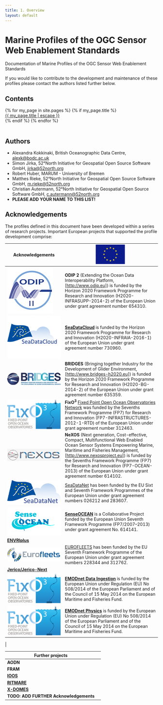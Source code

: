 ```yaml
---
title: 1. Overview
layout: default
---
```


# Marine Profiles of the OGC Sensor Web Enablement Standards

Documentation of Marine Profiles of the OGC Sensor Web Enablement Standards

If you would like to contribute to the development and maintenance of these profiles please contact the authors listed further below.

## Contents

<div class="trigger">
  {% for my_page in site.pages %}
    {% if my_page.title %}
    <div>
      <a class="page-link" href="{{ my_page.url | relative_url }}">{{ my_page.title | escape }}</a>
    </div>
    {% endif %}
  {% endfor %}
</div>
<br/>

## Authors

* Alexandra Kokkinaki, British Oceanographic Data Centre, alexk@bodc.ac.uk
* Simon Jirka, 52°North Initiative for Geospatial Open Source Software GmbH, jirka@52north.org
* Robert Huber, MARUM - University of Bremen
* Matthes Rieke, 52°North Initiative for Geospatial Open Source Software GmbH, m.rieke@52north.org
* Christian Autermann, 52°North Initiative for Geospatial Open Source Software GmbH, c.autermann@52north.org
* **PLEASE ADD YOUR NAME TO THIS LIST!**

## Acknowledgements

The profiles defined in this document have been developed within a series of research projects. Important European projects that supported the profile development comprise:

| Acknowledgements| ![EC Logo](images/ec.png) |
| - | - |
| ![ODIP Logo](images/odip_II.png) | **ODIP 2** (Extending the Ocean Data Interoperability Platform, [http://www.odip.eu]) is funded by the Horizon 2020 Framework Programme for Research and Innovation (H2020-INFRASUPP-2014-2) of the European Union under grant agreement number 654310. |
| ![SeaDataCloud Logo](images/seadatacloud.png) | [**SeaDataCloud**](https://www.seadatanet.org/About-us/SeaDataCloud)  is funded by the Horizon 2020 Framework Programme for Research and Innovation (H2020-INFRAIA-2016-1) of the European Union under grant agreement number 730960. |
| ![BRIDGES Logo](images/BRIDGES.jpg) | **BRIDGES** (Bringing together Industry for the Development of Glider Environment, [http://www.bridges-h2020.eu]) is funded by the Horizon 2020 Framework Programme for Research and Innovation (H2020-BG-2014-2) of the European Union under grant agreement number 635359. |
| ![FixO3 Logo](images/fixo3.png) | **FixO<sup>3</sup>** [Fixed Point Open Ocean Observatories Network](http://www.fixo3.eu) was funded by the Sevenths Framework Programme (FP7) for Research and Innovation (FP7-INFRASTRUCTURES-2012-1-RTD) of the European Union under grant agreement number 312463. | 
| ![NeXOS Logo](images/nexos.png) | **NeXOS** (Next generation, Cost-effective, Compact, Multifunctional Web Enabled Ocean Sensor Systems Empowering Marine, Maritime and Fisheries Management, [http://www.nexosproject.eu]) is funded by the Sevenths Framework Programme (FP7) for Research and Innovation (FP7-OCEAN-2013) of the European Union under grant agreement number 614102. | 
| ![SeaDataNet Logo](images/SDN-logo.png)|[SeaDataNet](https://www.seadatanet.org) has been funded by the EU Sixt and Seventh Framework Programmes of the European Union under grant agreement numbers 026212 and 283607. | 
| ![SenseOcean Logo](images/senseOceanLogo.png) |[**SenseOCEAN**](http://www.senseocean.eu/) is a Collaborative Project funded by the European Union Seventh Framework Programme (FP7/2007–2013) under grant agreement No. 614141.| 
| **[ENVRIplus](http://www.envriplus.eu/)** | | 
| ![Eurofleets Logo](images/EF-logo.png) |[EUROFLEETS](http://www.eurofleets.eu) has been funded by the EU Seventh Framework Programme of the European Union under grant agreement numbers 228344 and 312762. | 
| **[Jerico/Jerico-Next](http://www.jerico-ri.eu/)** | 
| ![EMODNET Data Ingestion Logo](images/fixo3.png) | [**EMODnet Data Ingestion**](https://www.emodnet-ingestion.eu/) is funded by the European Union under Regulation (EU) No 508/2014 of the European Parliament and of the Council of 15 May 2014 on the European Maritime and Fisheries Fund.| 
| ![EMODNET Physics Logo](images/fixo3.png) | [**EMODnet Physics**](http://www.emodnet-physics.eu/) is funded by the European Union under Regulation (EU) No 508/2014 of the European Parliament and of the Council of 15 May 2014 on the European Maritime and Fisheries Fund.| 
| 

| Further projects | |
| --  | -- |
| **AODN** | | 
| **FRAM** | | 
| **[IOOS](https://ioos.noaa.gov/)** | | 
| **[RITMARE](http://www.ritmare.it/)** | | 
| **[X-DOMES](https://www.earthcube.org/group/x-domes)** | | 
| **TODO: ADD FURTHER Acknowledgements**  | | 
